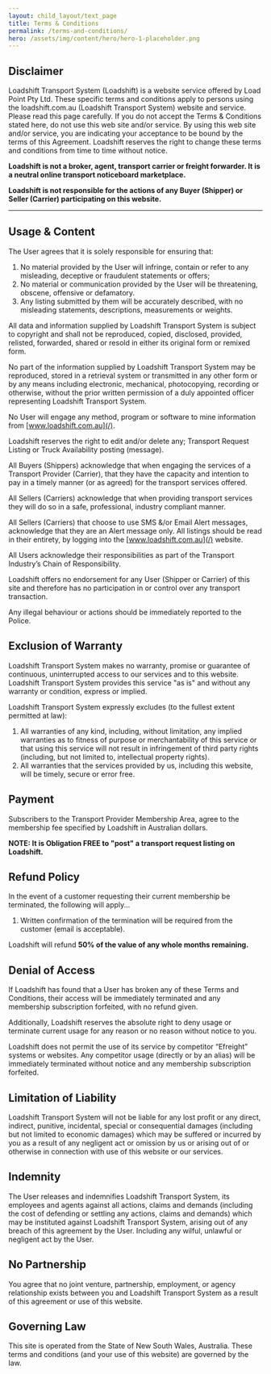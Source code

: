 ```yaml
---
layout: child_layout/text_page
title: Terms & Conditions
permalink: /terms-and-conditions/
hero: /assets/img/content/hero/hero-1-placeholder.png
---
```


## Disclaimer

Loadshift Transport System (Loadshift) is a website service offered by Load Point Pty Ltd. These specific terms and conditions apply to persons using the loadshift.com.au (Loadshift Transport System) website and service. Please read this page carefully. If you do not accept the Terms & Conditions stated here, do not use this web site and/or service. By using this web site and/or service, you are indicating your acceptance to be bound by the terms of this Agreement. Loadshift reserves the right to change these terms and conditions from time to time without notice.

__Loadshift is not a broker, agent, transport carrier or freight forwarder. It is a neutral online transport noticeboard marketplace.__

__Loadshift is not responsible for the actions of any Buyer (Shipper) or Seller (Carrier) participating on this website.__

---

## Usage &amp; Content
The User agrees that it is solely responsible for ensuring that:

1. No material provided by the User will infringe, contain or refer to any misleading, deceptive or fraudulent statements or offers;
2. No material or communication provided by the User will be threatening, obscene, offensive or defamatory.
3. Any listing submitted by them will be accurately described, with no misleading statements, descriptions, measurements or weights.

All data and information supplied by Loadshift Transport System is subject to copyright and shall not be reproduced, copied, disclosed, provided, relisted, forwarded, shared or resold in either its original form or remixed form.

No part of the information supplied by Loadshift Transport System may be reproduced, stored in a retrieval system or transmitted in any other form or by any means including electronic, mechanical, photocopying, recording or otherwise, without the prior written permission of a duly appointed officer representing Loadshift Transport System.

No User will engage any method, program or software to mine information from [www.loadshift.com.au](/).

Loadshift reserves the right to edit and/or delete any; Transport Request Listing or Truck Availability posting (message).

All Buyers (Shippers) acknowledge that when engaging the services of a Transport Provider (Carrier), that they have the capacity and intention to pay in a timely manner (or as agreed) for the transport services offered.

All Sellers (Carriers) acknowledge that when providing transport services they will do so in a safe, professional, industry compliant manner.

All Sellers (Carriers) that choose to use SMS &/or Email Alert messages, acknowledge that they are an Alert message only. All listings should be read in their entirety, by logging into the [www.loadshift.com.au](/) website.

All Users acknowledge their responsibilities as part of the Transport Industry’s Chain of Responsibility.

Loadshift offers no endorsement for any User (Shipper or Carrier) of this site and therefore has no participation in or control over any transport transaction.

Any illegal behaviour or actions should be immediately reported to the Police.

## Exclusion of Warranty
Loadshift Transport System makes no warranty, promise or guarantee of continuous, uninterrupted access to our services and to this website. Loadshift Transport System provides this service "as is" and without any warranty or condition, express or implied.

Loadshift Transport System expressly excludes (to the fullest extent permitted at law):

1. All warranties of any kind, including, without limitation, any implied warranties as to fitness of purpose or merchantability of this service or that using this service will not result in infringement of third party rights (including, but not limited to, intellectual property rights).
2. All warranties that the services provided by us, including this website, will be timely, secure or error free.

## Payment
Subscribers to the Transport Provider Membership Area, agree to the membership fee specified by Loadshift in Australian dollars.

__NOTE: It is Obligation FREE to "post" a transport request listing on Loadshift.__

## Refund Policy
In the event of a customer requesting their current membership be terminated, the following will apply...

1. Written confirmation of the termination will be required from the customer (email is acceptable).

Loadshift will refund __50% of the value of any whole months remaining.__

## Denial of Access
If Loadshift has found that a User has broken any of these Terms and Conditions, their access will be immediately terminated and any membership subscription forfeited, with no refund given.

Additionally, Loadshift reserves the absolute right to deny usage or terminate current usage for any reason or no reason without notice to you.

Loadshift does not permit the use of its service by competitor “Efreight” systems or websites. Any competitor usage (directly or by an alias) will be immediately terminated without notice and any membership subscription forfeited.

## Limitation of Liability
Loadshift Transport System will not be liable for any lost profit or any direct, indirect, punitive, incidental, special or consequential damages (including but not limited to economic damages) which may be suffered or incurred by you as a result of any negligent act or omission by us or arising out of or otherwise in connection with use of this website or our services.

## Indemnity
The User releases and indemnifies Loadshift Transport System, its employees and agents against all actions, claims and demands (including the cost of defending or settling any actions, claims and demands) which may be instituted against Loadshift Transport System, arising out of any breach of this agreement by the User. Including any wilful, unlawful or negligent act by the User.

## No Partnership
You agree that no joint venture, partnership, employment, or agency relationship exists between you and Loadshift Transport System as a result of this agreement or use of this website.

## Governing Law
This site is operated from the State of New South Wales, Australia. These terms and conditions (and your use of this website) are governed by the law.